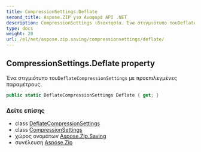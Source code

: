 ```yaml
---
title: CompressionSettings.Deflate
second_title: Aspose.ZIP για Αναφορά API .NET
description: CompressionSettings ιδιοκτησία. Ένα στιγμιότυπο τουDeflateCompressionSettings με προεπιλεγμένες παραμέτρους.
type: docs
weight: 20
url: /el/net/aspose.zip.saving/compressionsettings/deflate/
---
```

## CompressionSettings.Deflate property

Ένα στιγμιότυπο του`DeflateCompressionSettings` με προεπιλεγμένες παραμέτρους.

```csharp
public static DeflateCompressionSettings Deflate { get; }
```

### Δείτε επίσης

* class [DeflateCompressionSettings](../../deflatecompressionsettings/)
* class [CompressionSettings](../)
* χώρος ονομάτων [Aspose.Zip.Saving](../../compressionsettings/)
* συνέλευση [Aspose.Zip](../../../)


